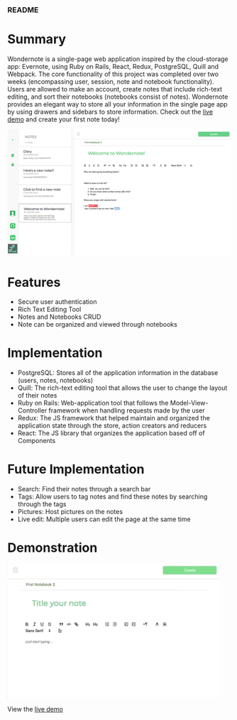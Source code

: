 ### README

# Summary

Wondernote is a single-page web application inspired by the cloud-storage app: Evernote, using Ruby on Rails, React, Redux, PostgreSQL, Quill and Webpack. The core functionality of this project was completed over two weeks (encompassing user, session, note and notebook functionality). Users are allowed to make an account, create notes that include rich-text editing, and sort their notebooks (notebooks consist of notes). Wondernote provides an elegant way to store all your information in the single page app by using drawers and sidebars to store information. Check out the [live demo](https://wondernote-aa.herokuapp.com/) and create your first note today!

![Screenshot of Wondernote](./Wireframes/readme_image.png)

# Features

* Secure user authentication
* Rich Text Editing Tool
* Notes and Notebooks CRUD
* Note can be organized and viewed through notebooks

# Implementation

* PostgreSQL: Stores all of the application information in the database (users, notes, notebooks)
* Quill: The rich-text editing tool that allows the user to change the layout of their notes
* Ruby on Rails: Web-application tool that follows the Model-View-Controller framework when handling requests made by the user
* Redux: The JS framework that helped maintain and organized the application state through the store, action creators and reducers
* React: The JS library that organizes the application based off of Components

# Future Implementation
* Search: Find their notes through a search bar
* Tags: Allow users to tag notes and find these notes by searching through the tags
* Pictures: Host pictures on the notes
* Live edit: Multiple users can edit the page at the same time

# Demonstration

![Demonstration of Wondernote](./Wireframes/wondernote.gif)

View the [live demo](https://wondernote-aa.herokuapp.com/)
